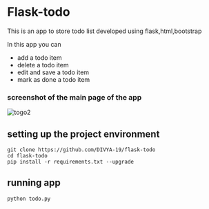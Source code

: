 # Flask-todo

This is an app to store todo list developed using flask,html,bootstrap

In this app you can
* add a todo item
* delete a todo item
* edit and save a todo item
* mark as done a todo item

### screenshot of the main page of the app
![togo2](https://user-images.githubusercontent.com/41481377/58758611-32998f80-853b-11e9-94ce-7c41032180f1.PNG)

## setting up the project environment
```
git clone https://github.com/DIVYA-19/flask-todo
cd flask-todo
pip install -r requirements.txt --upgrade
```
## running app
`python todo.py`
